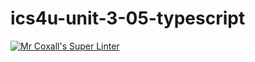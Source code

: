 # ics4u-unit-3-05-typescript
[![Mr Coxall's Super Linter](https://github.com/sydneykuhn/ics4u-unit-3-05-typescript/workflows/Mr%20Coxall's%20Super%20Linter/badge.svg)](https://github.com/sydneykuhn/ics4u-unit-3-05-typescript/actions/)
